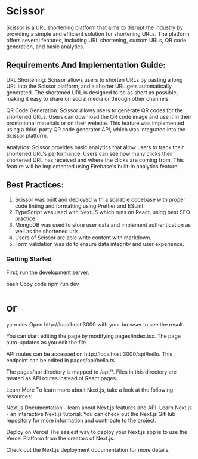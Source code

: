 # Scissor
Scissor is a URL shortening platform that aims to disrupt the industry by providing a simple and efficient solution for shortening URLs. The platform offers several features, including URL shortening, custom URLs, QR code generation, and basic analytics.

## Requirements And Implementation Guide:
URL Shortening:
Scissor allows users to shorten URLs by pasting a long URL into the Scissor platform, and a shorter URL gets automatically generated. The shortened URL is designed to be as short as possible, making it easy to share on social media or through other channels.

QR Code Generation:
Scissor allows users to generate QR codes for the shortened URLs. Users can download the QR code image and use it in their promotional materials or on their website. This feature was implemented using a third-party QR code generator API, which was integrated into the Scissor platform.

Analytics:
Scissor provides basic analytics that allow users to track their shortened URL's performance. Users can see how many clicks their shortened URL has received and where the clicks are coming from. This feature will be implemented using Firebase's built-in analytics feature.

## Best Practices:
1. Scissor was built and deployed with a scalable codebase with proper code linting and formatting using Prettier and ESLint.
2. TypeScript was used with NextJS which runs on React, using best SEO practice.
3. MongoDB was used to store user data and implement authentication as well as the shortened urls.
4. Users of Scissor are able write content with markdown.
5. Form validation was do  to ensure data integrity and user experience.


### Getting Started
First, run the development server:

bash
Copy code
npm run dev
# or
yarn dev
Open http://localhost:3000 with your browser to see the result.

You can start editing the page by modifying pages/index.tsx. The page auto-updates as you edit the file.

API routes can be accessed on http://localhost:3000/api/hello. This endpoint can be edited in pages/api/hello.ts.

The pages/api directory is mapped to /api/*. Files in this directory are treated as API routes instead of React pages.

Learn More
To learn more about Next.js, take a look at the following resources:

Next.js Documentation - learn about Next.js features and API.
Learn Next.js - an interactive Next.js tutorial.
You can check out the Next.js GitHub repository for more information and contribute to the project.

Deploy on Vercel
The easiest way to deploy your Next.js app is to use the Vercel Platform from the creators of Next.js.

Check out the Next.js deployment documentation for more details.
